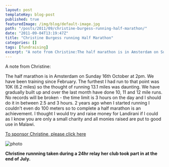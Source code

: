 ```yaml
---
layout: post
templateKey: blog-post
published: true
featuredImage: /img/blog/default-image.jpg
path: "/posts/2011/09/christine-burgess-running-half-marathon/"
date: "2011-09-04T13:19:47Z"
title: "Christine Burgess running Half Marathon"
categories: []
tags: [fundraising]
excerpt: "A note from Christine:The half marathon is in Amsterdam on Sunday 16th October at 2pm. We have been..."
---
```


A note from Christine:

The half marathon is in Amsterdam on Sunday 16th October at 2pm. We have been training since February. The furthest I had run to that point was 10K (6.2 miles) so the thought of running 13.1 miles was daunting. We have gradually built up and over the last month have done 10, 11 and 12 mile runs. No records will be broken - the time limit is 3 hours on the day and I should do it in between 2.5 and 3 hours. 2 years ago when I started running I couldn't even do 100 meters so to complete a half marathon is an achievement. I thought I would try and raise money for Landirani if I could as I know you are only a small charity and all monies raised are put to good use in Malawi.

[To sponsor Christine, please click here](https://mydonate.bt.com/fundraisers/christineburgess1)

![photo](https://www.landirani.org/image_library/news/full_size/4e63946a4afcechristineburgess.pdf_(1_page).jpg)

**Christine runnning taken during a 24hr relay her club took part in at the end of July.**